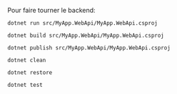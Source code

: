 ﻿Pour faire tourner le backend:

```properties
dotnet run src/MyApp.WebApi/MyApp.WebApi.csproj

dotnet build src/MyApp.WebApi/MyApp.WebApi.csproj

dotnet publish src/MyApp.WebApi/MyApp.WebApi.csproj

dotnet clean

dotnet restore

dotnet test
```